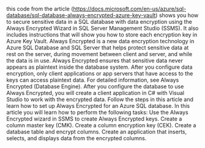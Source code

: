 
this code from the article (https://docs.microsoft.com/en-us/azure/sql-database/sql-database-always-encrypted-azure-key-vault) shows you how to secure sensitive data in a SQL database with data encryption using the Always Encrypted Wizard in SQL Server Management Studio (SSMS). It also includes instructions that will show you how to store each encryption key in Azure Key Vault.
Always Encrypted is a new data encryption technology in Azure SQL Database and SQL Server that helps protect sensitive data at rest on the server, during movement between client and server, and while the data is in use. Always Encrypted ensures that sensitive data never appears as plaintext inside the database system. After you configure data encryption, only client applications or app servers that have access to the keys can access plaintext data. For detailed information, see Always Encrypted (Database Engine).
After you configure the database to use Always Encrypted, you will create a client application in C# with Visual Studio to work with the encrypted data.
Follow the steps in this article and learn how to set up Always Encrypted for an Azure SQL database. In this article you will learn how to perform the following tasks:
Use the Always Encrypted wizard in SSMS to create Always Encrypted keys. 
Create a column master key (CMK).
Create a column encryption key (CEK).
Create a database table and encrypt columns.
Create an application that inserts, selects, and displays data from the encrypted columns.
